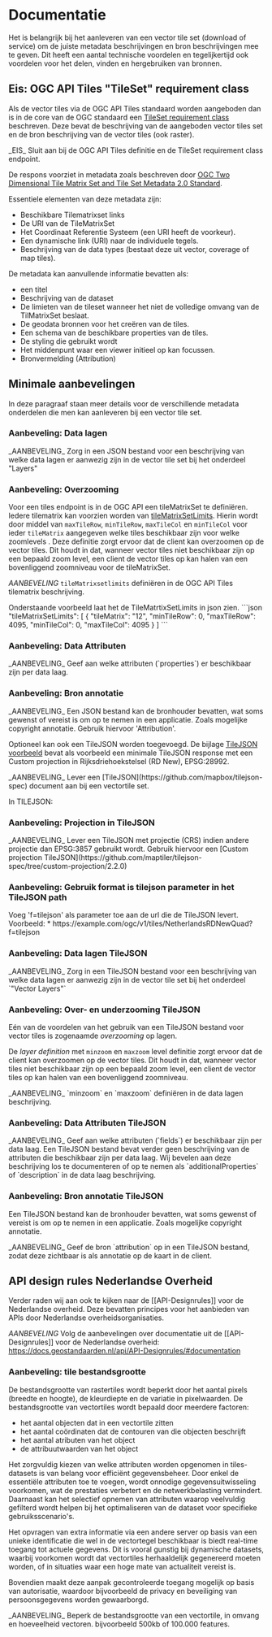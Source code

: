 # Documentatie

Het is belangrijk bij het aanleveren van een vector tile set (download of service) om de juiste metadata beschrijvingen en bron beschrijvingen mee te geven. Dit heeft een aantal technische voordelen en tegelijkertijd ook voordelen voor het delen, vinden en hergebruiken van bronnen.

## Eis: OGC API Tiles **"TileSet" requirement class**
Als de vector tiles via de OGC API Tiles standaard worden aangeboden dan is in de core van de OGC standaard een [TileSet requirement class](http://www.opengis.net/spec/ogcapi-tiles-1/1.0/req/tileset) beschreven. Deze bevat de beschrijving van de aangeboden vector tiles set en de bron beschrijving van de vector tiles (ook raster).

<div class="advisement">
_EIS_ Sluit aan bij de OGC API Tiles definitie en de TileSet requirement class endpoint.
</div>

De respons voorziet in metadata zoals beschreven door [OGC Two Dimensional Tile Matrix Set and Tile Set Metadata 2.0 Standard](https://docs.ogc.org/is/17-083r4/17-083r4.html). 

Essentiele elementen van deze metadata zijn: 

- Beschikbare Tilematrixset links
- De URI van de TileMatrixSet
- Het Coordinaat Referentie Systeem (een URI heeft de voorkeur).
- Een dynamische link (URI) naar de individuele tegels.
- Beschrijving van de data types (bestaat deze uit vector, coverage of map tiles).

De metadata kan aanvullende informatie bevatten als: 

- een titel
- Beschrijving van de dataset
- De limieten van de tileset wanneer het niet de volledige omvang van de TilMatrixSet beslaat. 
- De geodata bronnen voor het creëren van de tiles. 
- Een schema van de beschikbare properties van de tiles. 
- De styling die gebruikt wordt 
- Het middenpunt waar een viewer initieel op kan focussen. 
- Bronvermelding (Attribution)

## Minimale aanbevelingen
In deze paragraaf staan meer details voor de verschillende metadata onderdelen die men kan aanleveren bij een vector tile set.

### Aanbeveling: Data lagen 
<div class="informative">
_AANBEVELING_ Zorg in een JSON bestand voor een beschrijving van welke data lagen er aanwezig zijn in de vector tile set bij het onderdeel "Layers"
</div>

### Aanbeveling: Overzooming
<div class="informative">

Voor een tiles endpoint is in de OGC API een tileMatrixSet te definiëren.
Iedere tilematrix kan voorzien worden van [tileMatrixSetLimits](https://docs.ogc.org/is/17-083r4/17-083r4.html#table12).
Hierin wordt door middel van `maxTileRow`, `minTileRow`, `maxTileCol` en `minTileCol` voor ieder `tileMatrix` aangegeven welke tiles beschikbaar zijn voor welke zoomlevels .
Deze definitie zorgt ervoor dat de client kan overzoomen op de vector tiles.
Dit houdt in dat, wanneer vector tiles niet beschikbaar zijn op een bepaald zoom level, een client de vector tiles op kan halen van een bovenliggend zoomniveau voor de tileMatrixSet. 

_AANBEVELING_ `tileMatrixsetlimits` definiëren in de OGC API Tiles tilematrix beschrijving.
</div>

<aside class="example" title="Voorbeeld in json">
Onderstaande voorbeeld laat het de TileMatrtixSetLimits in json zien. 
```json
"tileMatrixSetLimits": [
    {
     "tileMatrix": "12",
     "minTileRow": 0,
     "maxTileRow": 4095,
     "minTileCol": 0,
     "maxTileCol": 4095
    }
   ]
```
</aside>

### Aanbeveling: Data Attributen
<div class="informative">
_AANBEVELING_  Geef aan welke attributen (`properties`) er beschikbaar zijn per data laag. 
</div>

### Aanbeveling: Bron annotatie

<div class="informative">
_AANBEVELING_ Een JSON bestand kan de bronhouder bevatten, wat soms gewenst of vereist is om op te nemen in een applicatie. Zoals mogelijke copyright annotatie. Gebruik hiervoor 'Attribution'.
</div>

Optioneel kan ook een TileJSON worden toegevoegd.
De bijlage [TileJSON voorbeeld](#TileJSON) bevat als voorbeeld een minimale TileJSON response met een Custom projection in Rijksdriehoekstelsel (RD New), EPSG:28992.

<div class="informative">
_AANBEVELING_ Lever een [TileJSON](https://github.com/mapbox/tilejson-spec) document aan bij een vectortile set.
</div>

In TILEJSON:

### Aanbeveling: Projection in TileJSON
<div class="informative">
_AANBEVELING_ Lever een TileJSON met projectie (CRS) indien andere projectie dan EPSG:3857 gebruikt wordt.
Gebruik hiervoor een [Custom projection TileJSON](https://github.com/maptiler/tilejson-spec/tree/custom-projection/2.2.0)
</div>

### Aanbeveling: Gebruik format is tilejson parameter in het TileJSON path
<div class="informative">
Voeg 'f=tilejson' als parameter toe aan de url die de TileJSON levert.
Voorbeeld:
* https://example.com/ogc/v1/tiles/NetherlandsRDNewQuad?f=tilejson
</div>

### Aanbeveling: Data lagen TileJSON
<div class="informative">
_AANBEVELING_ Zorg in een TileJSON bestand voor een beschrijving van welke data lagen er aanwezig zijn in de vector tile set bij het onderdeel `"Vector Layers"`
</div>

### Aanbeveling: Over- en underzooming TileJSON
Eén van de voordelen van het gebruik van een TileJSON bestand voor vector tiles is zogenaamde _overzooming_ op lagen.

De _layer definition_ met `minzoom` en `maxzoom` level definitie zorgt ervoor dat de client kan overzoomen op de vector tiles. Dit houdt in dat, wanneer vector tiles niet beschikbaar zijn op een bepaald zoom level, een client de vector tiles op kan halen van een bovenliggend zoomniveau.

<div class="informative">
_AANBEVELING_ `minzoom` en `maxzoom` definiëren in de data lagen beschrijving.
</div>

### Aanbeveling: Data Attributen TileJSON
<div class="informative">
_AANBEVELING_  Geef aan welke attributen (`fields`) er beschikbaar zijn per data laag. Een TileJSON bestand bevat verder geen beschrijving van de attributen die beschikbaar zijn per data laag. Wij bevelen aan deze beschrijving los te documenteren of op te nemen als `additionalProperties` of `description` in de data laag beschrijving.
</div>

### Aanbeveling: Bron annotatie TileJSON

Een TileJSON bestand kan de bronhouder bevatten, wat soms gewenst of vereist is om op te nemen in een applicatie. Zoals mogelijke copyright annotatie.

<div class="informative">
_AANBEVELING_  Geef de bron `attribution` op in een TileJSON bestand, zodat deze zichtbaar is als annotatie op de kaart in de client.
</div>

## API design rules Nederlandse Overheid
Verder raden wij aan ook te kijken naar de [[API-Designrules]] voor de Nederlandse overheid. Deze bevatten principes voor het aanbieden van APIs door Nederlandse overheidsorganisaties.

_AANBEVELING_ Volg de aanbevelingen over documentatie uit de [[API-Designrules]] voor de Nederlandse overheid: https://docs.geostandaarden.nl/api/API-Designrules/#documentation

### Aanbeveling: tile bestandsgrootte
De bestandsgrootte van rastertiles wordt beperkt door het aantal pixels (breedte en hoogte), de kleurdiepte en de variatie in pixelwaarden. De bestandsgrootte van vectortiles wordt bepaald door meerdere factoren:
- het aantal objecten dat in een vectortile zitten
- het aantal coördinaten dat de contouren van die objecten beschrijft
- het aantal atributen van het object
- de attribuutwaarden van het object

Het zorgvuldig kiezen van welke attributen worden opgenomen in tiles-datasets is van belang voor efficiënt gegevensbeheer.
Door enkel de essentiële attributen toe te voegen, wordt onnodige gegevensuitwisseling voorkomen, wat de prestaties verbetert en de netwerkbelasting vermindert.
Daarnaast kan het selectief opnemen van attributen waarop veelvuldig gefilterd wordt helpen bij het optimaliseren van de dataset voor specifieke gebruiksscenario's.

Het opvragen van extra informatie via een andere server op basis van een unieke identificatie die wel in de vectortegel beschikbaar is biedt real-time toegang tot actuele gegevens.
Dit is vooral gunstig bij dynamische datasets, waarbij voorkomen wordt dat vectortiles herhaaldelijk gegenereerd moeten worden, of in situaties waar een hoge mate van actualiteit vereist is.

Bovendien maakt deze aanpak gecontroleerde toegang mogelijk op basis van autorisatie, waardoor bijvoorbeeld de privacy en beveiliging van persoonsgegevens worden gewaarborgd.

<div class="informative">
_AANBEVELING_ Beperk de bestandsgrootte van een vectortile, in omvang en hoeveelheid vectoren. bijvoorbeeld 500kb of 100.000 features.
</div>
